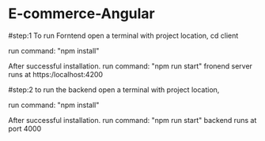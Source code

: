 # E-commerce-Angular

#step:1 
To run Forntend
open a terminal with project location,
cd client

run command: "npm install"

After successful installation.
run command: "npm run start"
fronend server runs at https:/localhost:4200

#step:2
to run the backend
open a terminal with project location,

run command: "npm install"

After successful installation.
run command: "npm run start"
backend runs at port 4000
